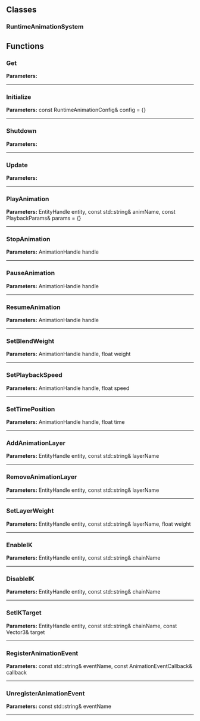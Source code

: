 
## Classes

### RuntimeAnimationSystem




## Functions

### Get



**Parameters:** 

---

### Initialize



**Parameters:** const RuntimeAnimationConfig& config = {}

---

### Shutdown



**Parameters:** 

---

### Update



**Parameters:** 

---

### PlayAnimation



**Parameters:** EntityHandle entity, const std::string& animName, const PlaybackParams& params = {}

---

### StopAnimation



**Parameters:** AnimationHandle handle

---

### PauseAnimation



**Parameters:** AnimationHandle handle

---

### ResumeAnimation



**Parameters:** AnimationHandle handle

---

### SetBlendWeight



**Parameters:** AnimationHandle handle, float weight

---

### SetPlaybackSpeed



**Parameters:** AnimationHandle handle, float speed

---

### SetTimePosition



**Parameters:** AnimationHandle handle, float time

---

### AddAnimationLayer



**Parameters:** EntityHandle entity, const std::string& layerName

---

### RemoveAnimationLayer



**Parameters:** EntityHandle entity, const std::string& layerName

---

### SetLayerWeight



**Parameters:** EntityHandle entity, const std::string& layerName, float weight

---

### EnableIK



**Parameters:** EntityHandle entity, const std::string& chainName

---

### DisableIK



**Parameters:** EntityHandle entity, const std::string& chainName

---

### SetIKTarget



**Parameters:** EntityHandle entity, const std::string& chainName, const Vector3& target

---

### RegisterAnimationEvent



**Parameters:** const std::string& eventName, const AnimationEventCallback& callback

---

### UnregisterAnimationEvent



**Parameters:** const std::string& eventName

---
